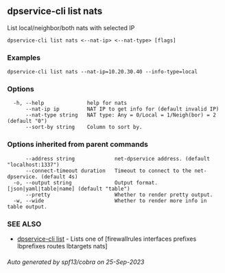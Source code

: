 ## dpservice-cli list nats

List local/neighbor/both nats with selected IP

```
dpservice-cli list nats <--nat-ip> <--nat-type> [flags]
```

### Examples

```
dpservice-cli list nats --nat-ip=10.20.30.40 --info-type=local
```

### Options

```
  -h, --help              help for nats
      --nat-ip ip         NAT IP to get info for (default invalid IP)
      --nat-type string   NAT type: Any = 0/Local = 1/Neigh(bor) = 2 (default "0")
      --sort-by string    Column to sort by.
```

### Options inherited from parent commands

```
      --address string             net-dpservice address. (default "localhost:1337")
      --connect-timeout duration   Timeout to connect to the net-dpservice. (default 4s)
  -o, --output string              Output format. [json|yaml|table|name] (default "table")
      --pretty                     Whether to render pretty output.
  -w, --wide                       Whether to render more info in table output.
```

### SEE ALSO

* [dpservice-cli list](dpservice-cli_list.md)	 - Lists one of [firewallrules interfaces prefixes lbprefixes routes lbtargets nats]

###### Auto generated by spf13/cobra on 25-Sep-2023
